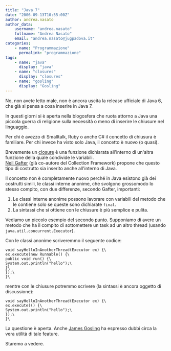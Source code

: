 ```yaml
---
title: "Java 7"
date: "2006-09-13T10:55:00Z"
author: andrea.nasato
author_data:
    username: "andrea.nasato"
    fullname: "Andrea Nasato"
    email: "andrea.nasato@jugpadova.it"
categories:
    - name: "Programmazione"
      permalink: "programmazione"
tags:
    - name: "java"
      display: "java"
    - name: "closures"
      display: "closures"
    - name: "gosling"
      display: "Gosling"
---
```


No, non avete letto male, non è ancora uscita la release ufficiale di
Java 6, che già si pensa a cosa inserire in Java 7.

In questi giorni si è aperta nella blogosfera che ruota attorno a Java
una piccola guerra di religione sulla necessità o meno di inserire le
chiusure nel linguaggio.

Per chi è avezzo di Smalltalk, Ruby o anche C\# il concetto di chiusura
è familiare. Per chi invece ha visto solo Java, il concetto è nuovo (o
quasi).

Brevemente un [closure](http://www.martinfowler.com/bliki/Closure.html)
è una funzione dichiarata all'interno di un'altra funzione della quale
condivide le variabili.\
[Neil
Gafter](http://gafter.blogspot.com/2006/09/closures-for-java-version-01.html)
(già co-autore del Collection Framework) propone che questo tipo di
costrutto sia inserito anche all'interno di Java.

Il concetto non è completamente nuovo perché in Java esistono già dei
costrutti simili, le classi interne anonime, che svolgono grossomodo lo
stesso compito, con due differenze, secondo Gafter, importanti:

1.  Le classi interne anonime possono lavorare con variabili del metodo
    che le contiene solo se queste sono dichiarate <code>final</code>.
2.  La sintassi che si ottiene con le chiusure è più semplice e pulita.

Vediamo un piccolo esempio del secondo punto. Supponiamo di avere un
metodo che ha il compito di sottomettere un task ad un altro thread
(usando <code>java.util.concurrent.Executor</code>).

Con le classi anonime scriveremmo il seguente codice:

```\
void sayHelloInAnotherThread(Executor ex) {\
ex.execute(new Runnable() {\
public void run() {\
System.out.println("hello");\
}\
});\
}\
```

mentre con le chiusure potremmo scrivere (la sintassi è ancora oggetto
di discussione):

```\
void sayHelloInAnotherThread(Executor ex) {\
ex.execute(() {\
System.out.println("hello");\
});\
}\
```

La questione è aperta. Anche
<a href="http://blogs.sun.com/jag/entry/the_black_hole_theory_of">James
Gosling</a> ha espresso dubbi circa la vera utilità di tale feature.

Staremo a vedere.
